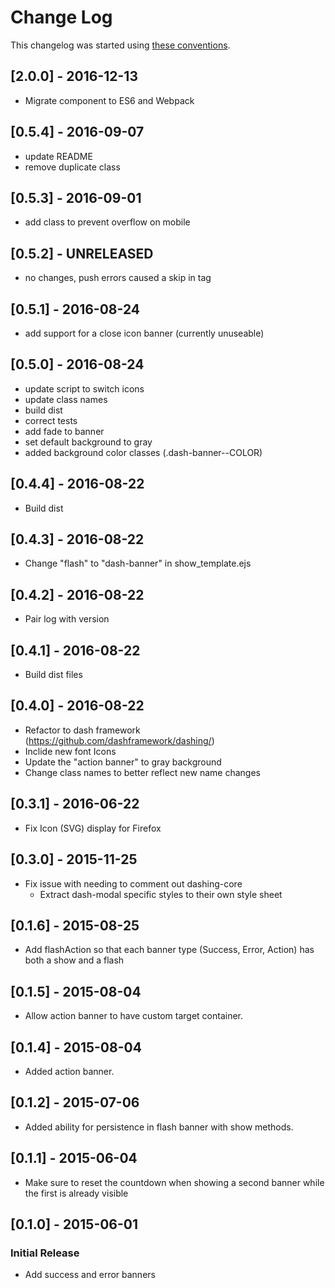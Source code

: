 # Change Log

This changelog was started using [these conventions](http://keepachangelog.com/).

## [2.0.0] - 2016-12-13

 * Migrate component to ES6 and Webpack

## [0.5.4] - 2016-09-07
 * update README
 * remove duplicate class

## [0.5.3] - 2016-09-01
 * add class to prevent overflow on mobile

## [0.5.2] - UNRELEASED
 * no changes, push errors caused a skip in tag

## [0.5.1] - 2016-08-24
 * add support for a close icon banner (currently unuseable)

## [0.5.0] - 2016-08-24

 * update script to switch icons
 * update class names
 * build dist
 * correct tests
 * add fade to banner
 * set default background to gray
 * added background color classes (.dash-banner--COLOR)

## [0.4.4] - 2016-08-22

 * Build dist

## [0.4.3] - 2016-08-22

 * Change "flash" to "dash-banner" in show_template.ejs

## [0.4.2] - 2016-08-22

 * Pair log with version

## [0.4.1] - 2016-08-22

 * Build dist files

## [0.4.0] - 2016-08-22

 * Refactor to dash framework (https://github.com/dashframework/dashing/)
 * Inclide new font Icons
 * Update the "action banner" to gray background
 * Change class names to better reflect new name changes

## [0.3.1] - 2016-06-22

 * Fix Icon (SVG) display for Firefox

## [0.3.0] - 2015-11-25

 * Fix issue with needing to comment out dashing-core
     * Extract dash-modal specific styles to their own style sheet

## [0.1.6] - 2015-08-25

 * Add flashAction so that each banner type (Success, Error, Action) has both a show and a flash

## [0.1.5] - 2015-08-04

 * Allow action banner to have custom target container.

## [0.1.4] - 2015-08-04

 * Added action banner.

## [0.1.2] - 2015-07-06

 * Added ability for persistence in flash banner with show methods.

## [0.1.1] - 2015-06-04

 * Make sure to reset the countdown when showing a second banner while the first is already visible

## [0.1.0] - 2015-06-01

### Initial Release

 * Add success and error banners
